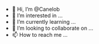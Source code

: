- 👋 Hi, I’m @Canelob
- 👀 I’m interested in ...
- 🌱 I’m currently learning ...
- 💞️ I’m looking to collaborate on ...
- 📫 How to reach me ...

<!---
Canelob/Canelob is a ✨ special ✨ repository because its `README.md` (this file) appears on your GitHub profile.
You can click the Preview link to take a look at your changes.
--->
